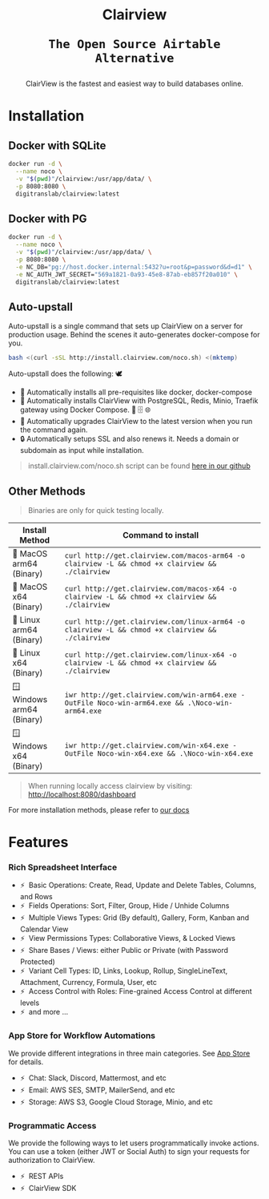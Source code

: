 <h1 align="center" style="border-bottom: none">
    Clairview

    The Open Source Airtable Alternative
</h1>

<p align="center">
ClairView is the fastest and easiest way to build databases online.
</p>



# Installation

## Docker with SQLite

```bash 
docker run -d \
  --name noco \
  -v "$(pwd)"/clairview:/usr/app/data/ \
  -p 8080:8080 \
  digitranslab/clairview:latest
  ```

## Docker with PG
```bash
docker run -d \
  --name noco \
  -v "$(pwd)"/clairview:/usr/app/data/ \
  -p 8080:8080 \
  -e NC_DB="pg://host.docker.internal:5432?u=root&p=password&d=d1" \
  -e NC_AUTH_JWT_SECRET="569a1821-0a93-45e8-87ab-eb857f20a010" \
  digitranslab/clairview:latest
```

## Auto-upstall
Auto-upstall is a single command that sets up ClairView on a server for production usage.
Behind the scenes it auto-generates docker-compose for you.

```bash
bash <(curl -sSL http://install.clairview.com/noco.sh) <(mktemp)
```

Auto-upstall does the following: 🕊
- 🐳 Automatically installs all pre-requisites like docker, docker-compose
- 🚀 Automatically installs ClairView with PostgreSQL, Redis, Minio, Traefik gateway using Docker Compose. 🐘 🗄️ 🌐
- 🔄 Automatically upgrades ClairView to the latest version when you run the command again.
- 🔒 Automatically setups SSL and also renews it. Needs a domain or subdomain as input while installation.
> install.clairview.com/noco.sh script can be found [here in our github](https://raw.githubusercontent.com/digitranslab/clairview/develop/docker-compose/1_Auto_Upstall/noco.sh)


## Other Methods

> Binaries are only for quick testing locally.

| Install Method                | Command to install                                                                                                                                                                                                                                                                                                                                                         |
|-------------------------------|----------------------------------------------------------------------------------------------------------------------------------------------------------------------------------------------------------------------------------------------------------------------------------------------------------------------------------------------------------------------------|
| 🍏 MacOS arm64 <br>(Binary)   | `curl http://get.clairview.com/macos-arm64 -o clairview -L && chmod +x clairview && ./clairview`                                                                                                                                                                                                                                                                                       |
| 🍏 MacOS x64 <br>(Binary)     | `curl http://get.clairview.com/macos-x64 -o clairview -L && chmod +x clairview && ./clairview`                                                                                                                                                                                                                                                                                         |
| 🐧 Linux arm64 <br>(Binary)   | `curl http://get.clairview.com/linux-arm64 -o clairview -L && chmod +x clairview && ./clairview`                                                                                                                                                                                                                                                                                       |
| 🐧 Linux x64 <br>(Binary)     | `curl http://get.clairview.com/linux-x64 -o clairview -L && chmod +x clairview && ./clairview`                                                                                                                                                                                                                                                                                         |
| 🪟 Windows arm64 <br>(Binary) | `iwr http://get.clairview.com/win-arm64.exe -OutFile Noco-win-arm64.exe && .\Noco-win-arm64.exe`                                                                                                                                                                                                                                                                              |
| 🪟 Windows x64 <br>(Binary)   | `iwr http://get.clairview.com/win-x64.exe -OutFile Noco-win-x64.exe && .\Noco-win-x64.exe`                                                                                                                                                                                                                                                                                    |


> When running locally access clairview by visiting: [http://localhost:8080/dashboard](http://localhost:8080/dashboard)

For more installation methods, please refer to [our docs](https://docs.clairview.com/category/installation)


# Features

### Rich Spreadsheet Interface

- ⚡ &nbsp;Basic Operations: Create, Read, Update and Delete Tables, Columns, and Rows
- ⚡ &nbsp;Fields Operations: Sort, Filter, Group, Hide / Unhide Columns
- ⚡ &nbsp;Multiple Views Types: Grid (By default), Gallery, Form, Kanban and Calendar View
- ⚡ &nbsp;View Permissions Types: Collaborative Views, & Locked Views
- ⚡ &nbsp;Share Bases / Views: either Public or Private (with Password Protected)
- ⚡ &nbsp;Variant Cell Types: ID, Links, Lookup, Rollup, SingleLineText, Attachment, Currency, Formula, User, etc
- ⚡ &nbsp;Access Control with Roles: Fine-grained Access Control at different levels
- ⚡ &nbsp;and more ...

### App Store for Workflow Automations

We provide different integrations in three main categories. See <a href="https://docs.clairview.com/account-settings/oss-specific-details/#app-store" target="_blank">App Store</a> for details.

- ⚡ &nbsp;Chat: Slack, Discord, Mattermost, and etc
- ⚡ &nbsp;Email: AWS SES, SMTP, MailerSend, and etc
- ⚡ &nbsp;Storage: AWS S3, Google Cloud Storage, Minio, and etc

### Programmatic Access

We provide the following ways to let users programmatically invoke actions. You can use a token (either JWT or Social Auth) to sign your requests for authorization to ClairView.

- ⚡ &nbsp;REST APIs
- ⚡ &nbsp;ClairView SDK
